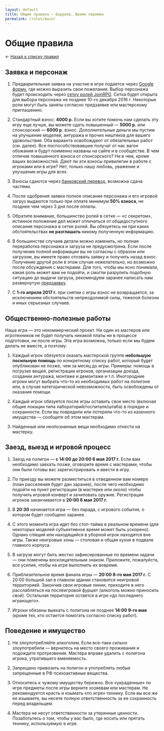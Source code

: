 ```yaml
---
layout: default
title: Общие правила — Барраяр. Время перемен
permalink: /rules/main/
---
```


# Общие правила

&larr; [Назад к списку правил](/rules/)

## Заявка и персонаж

1. Предварительная заявка на участие в игре подается через [Google форму](https://docs.google.com/forms/d/e/1FAIpQLSeE7_Bybb5Jb6ezTlN8EIgv-6fd3pwuuuJNpYeEg2Z14bt_Ng/viewform?c=0&w=1), где можно выразить свои пожелания. Выбор персонажа будет происходить через [сетку ролей JoinRPG](http://joinrpg.ru/67/home). Сетка будет открыта для выбора персонажа не позднее 10-го декабря 2016 г. Некоторые роли могут быть заняты согласно предзаявке или мастерскому приглашению.

2. Стандартный взнос: __4000 р.__ Если вы хотите помочь нам сделать эту игру еще лучше, вы можете сдать повышенный — __5000 р.__ или спонсорский — __6000 р.__ взнос. Дополнительные деньги мы пустим на улучшение моделей, антуража и прочих ништяков для вашего удовольствия. Оба варианта освобождают от обязательных работ (см. далее). Все поспособствовавшие получат от нас вагон обожания и будут поименно названы на сайте и в сообществе. В чем отличие повышенного взноса от спонсорского? Ни в чем, кроме ваших возможностей. Дают ли эти взносы привилегии в работе с игроками или в игре? Нет, только нашу любовь, уважение и улучшение игры для всех.

3. Взносы сдаются через [банковский перевод](/org#section-2), возможна сдача частями.

4. После одобрения заявки полное описание персонажа и его игровой загруз выдаются только при оплате минимум __50% взноса__, не позднее чем через 3 дня после оплаты.

5. Обратите внимание, большинство ролей в сетке — «с секретом», истинное положение дел может отличаться от общедоступного описания персонажа в сетке ролей. Вы обязуетесь ни при каких обстоятельствах __не разглашать__ никому полученную информацию.

6. В большинстве случаев детали можно изменить, но полная переработка персонажа и загруза не предусмотрена. Если после получения полной информации вы не согласны с образом или загрузом, вы имеете право отозвать заявку и получить назад взнос. Получение другой роли в этом случае нежелательно, но возможно после обсуждения с мастерами. Для того, чтобы мы ясно понимали, какая роль может вам не подойти, и смогли разрулить подобную ситуацию до выдачи загруза, рекомендуем заранее написать нам развернутую [предзаявку](http://goo.gl/forms/JTYJUck5g2).

7. С __1-го апреля 2017 г.__ при снятии с игры взнос не возвращается, за исключением обстоятельств непреодолимой силы, тяжелой болезни и иных серьезных случаев.

## Общественно-полезные работы

Наша игра — это некоммерческий проект. Ни один из мастеров или игротехников не будет получать никакой платы ни в процессе подготовки, ни после игры. Эта игра возможна, только если мы будем делать ее вместе, а поэтому:

1. Каждый игрок обязуется оказать мастерской группе __небольшую посильную помощь__ по конкретному списку работ, который будет опубликован не позже, чем за месяц до игры. Примеры: помощь в погрузке вещей, регистрации игроков, организации доезда, создании антуража, монтаже и демонтаже и т.п. Иногородние игроки могут выбрать что-то из необходимых работ на полигоне или, в случае категорической невозможности, быть освобождены от оказания помощи.

2. Каждый игрок обязуется после игры оставить свое место (включая общие локации типа лабораторий/госпиталя/штаба) в порядке и сохранности. Если вы повредили или потеряли что-то из казенного имущества — сообщите об этом мастерам.

3. Найденные или неопознанные вещи необходимо отнести на мастерку.

## Заезд, выезд и игровой процесс

1. Заезд на полигон — __с 14:00 до 20:00 6 мая 2017 г.__ Если вам необходимо заехать позже, оговорите время с мастерами, чтобы они были готовы вас зарегистрировать и ввести в игру.

2. По приезду вы можете разместиться в отведенном вам номере (план расселения будет дан заранее), после чего необходимо подойти на пункт регистрации (в мастерке или около) чтобы получить игровой конверт и зачиповать оружие. Регистрация игроков заканчивается в __20:00 6 мая 2017 г.__

3. В __20:30__ начинается игра — без парада, с игрового события, о котором будет сообщено заранее.

4. С этого момента игра идет без стоп-тайма в реальном времени (для некоторых моделей субъективное время может быть ускорено). Однако спящий или находящийся в уборной игрок находится вне игры. Также неигровые зоны — столовая и общая кухня в подвале главного корпуса.

5. В загрузе могут быть жестко зафиксированные по времени задачи — они помечены восклицательным знаком. Приложите, пожалуйста, все усилия, чтобы на игре выполнить их вовремя.

6. Приблизительное время финала игры — __20:00 8-го мая 2017 г.__ С 20:00 большой зал в главном здании становится неигровой территорией. Закончив свои игровые линии, приходите в него расслабляться на послеигровой фуршет (алкоголь можно приносить свой). Остальная территория остается в игре «до последнего играющего».

7. Игроки обязаны выехать с полигона не позднее __14:00 9-го мая__ (кроме тех, кто остается помогать согласно списку работ).

## Поведение и имущество

1. Не злоупотребляйте алкоголем. Если все-таки сильно злоупотребили — вернитесь на место своего проживания и подождите протрезвения. Мастера вправе удалить с полигона игрока, утратившего вменяемость.

2. Запрещено привозить на полигон и употреблять любые запрещенные в РФ психоактивные вещества.

3. Относитесь к чужому имуществу бережно. Все «украденные» по игре предметы после игры верните хозяевам или мастерам. Не рекомендуется красть и изымать «по игре» технику. Если вы все же ее изымаете, вы несете полную ответственность за ее сохранность перед владельцем.

4. Мастера не несут ответственности за утерянные ценности. Позаботьтесь о том, чтобы у вас было, где носить или прятать технику, используемую в игре.
